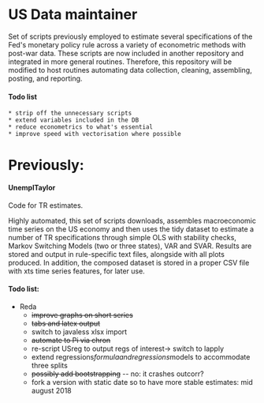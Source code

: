 # US Data maintainer

Set of scripts previously employed to estimate several specifications of the Fed's monetary policy rule across a variety of econometric methods with post-war data. These scripts are now included in another repository and integrated in more general routines. Therefore, this repository will be modified to host routines automating data collection, cleaning, assembling, posting, and reporting.

#### Todo list
	* strip off the unnecessary scripts
	* extend variables included in the DB
	* reduce econometrics to what's essential
	* improve speed with vectorisation where possible














# Previously:
#### UnemplTaylor
Code for TR estimates.

Highly automated, this set of scripts downloads, assembles macroeconomic time series on the US economy and then uses the tidy dataset to estimate a number of TR specifications through simple OLS with stability checks, Markov Switching Models (two or three states), VAR and SVAR. Results are stored and output in rule-specific text files, alongside with all plots produced. In addition, the composed dataset is stored in a proper CSV file with xts time series features, for later use. 



#### Todo list:

* Reda
	+ ~~improve graphs on short series~~
	+ ~~tabs and latex output~~
	+ switch to javaless xlsx import
	+ ~~automate to Pi via chron~~
	+ re-script USreg to output regs of interest-> switch to lapply
	+ extend regressions$formula and regressions$models to accommodate three splits
	+ ~~possibly add bootstrapping~~ -- no: it crashes outcorr?
	+ fork a version with static date so to have more stable estimates: mid august 2018 
	
	
